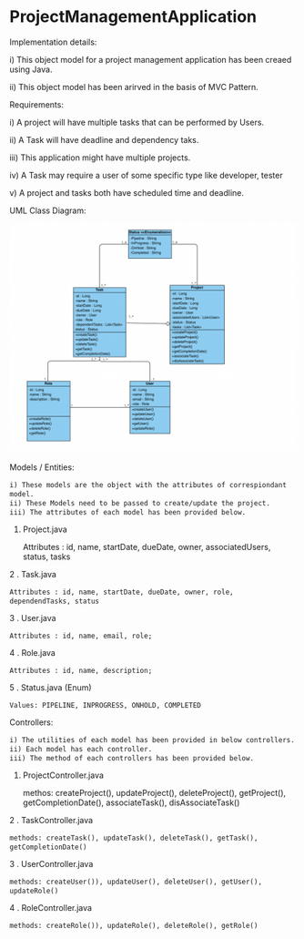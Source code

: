 # ProjectManagementApplication

Implementation details:

i) This object model for a project management application has been creaed using Java. 

ii) This object model has been arirved in the basis of MVC Pattern. 

Requirements:

i) A project will have multiple tasks that can be performed by Users.

ii) A Task will have deadline and dependency taks. 

iii) This application might have multiple projects. 

iv) A Task may require a user of some specific type like developer, tester

v) A project and tasks both have scheduled time and deadline. 


UML Class Diagram:

![UML Class Diagram](https://github.com/Sarathvarun/ProjectManagementApplication/blob/main/ClassDiagram.jpeg)


Models / Entities:

    i) These models are the object with the attributes of correspiondant model. 
    ii) These Models need to be passed to create/update the project.
    iii) The attributes of each model has been provided below. 

1. Project.java

    Attributes : id, name, startDate, dueDate, owner, associatedUsers, status, tasks

2 . Task.java

    Attributes : id, name, startDate, dueDate, owner, role, dependendTasks, status

3 . User.java

    Attributes : id, name, email, role;

4 . Role.java

    Attributes : id, name, description;

5 . Status.java (Enum)

    Values: PIPELINE, INPROGRESS, ONHOLD, COMPLETED


Controllers:

    i) The utilities of each model has been provided in below controllers.
    ii) Each model has each controller. 
    iii) The method of each controllers has been provided below. 

1. ProjectController.java

    methos: createProject(), updateProject(), deleteProject(), getProject(), getCompletionDate(), associateTask(), disAssociateTask()

2 . TaskController.java

    methods: createTask(), updateTask(), deleteTask(), getTask(), getCompletionDate()

3 . UserController.java

    methods: createUser()), updateUser(), deleteUser(), getUser(), updateRole()

4 . RoleController.java

    methods: createRole()), updateRole(), deleteRole(), getRole()

